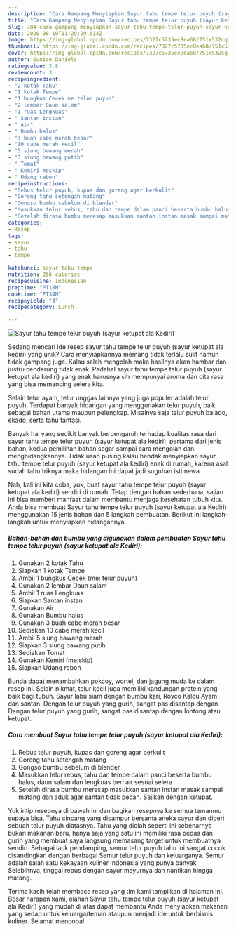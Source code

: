 ```yaml
---
description: "Cara Gampang Menyiapkan Sayur tahu tempe telur puyuh (sayur ketupat ala Kediri) Anti Gagal"
title: "Cara Gampang Menyiapkan Sayur tahu tempe telur puyuh (sayur ketupat ala Kediri) Anti Gagal"
slug: 784-cara-gampang-menyiapkan-sayur-tahu-tempe-telur-puyuh-sayur-ketupat-ala-kediri-anti-gagal
date: 2020-08-19T11:29:29.614Z
image: https://img-global.cpcdn.com/recipes/7327c5735ec8ea68/751x532cq70/sayur-tahu-tempe-telur-puyuh-sayur-ketupat-ala-kediri-foto-resep-utama.jpg
thumbnail: https://img-global.cpcdn.com/recipes/7327c5735ec8ea68/751x532cq70/sayur-tahu-tempe-telur-puyuh-sayur-ketupat-ala-kediri-foto-resep-utama.jpg
cover: https://img-global.cpcdn.com/recipes/7327c5735ec8ea68/751x532cq70/sayur-tahu-tempe-telur-puyuh-sayur-ketupat-ala-kediri-foto-resep-utama.jpg
author: Eunice Daniels
ratingvalue: 3.8
reviewcount: 3
recipeingredient:
- "2 kotak Tahu"
- "1 kotak Tempe"
- "1 bungkus Cecek me telur puyuh"
- "2 lembar Daun salam"
- "1 ruas Lengkuas"
- " Santan instan"
- " Air"
- " Bumbu halus"
- "3 buah cabe merah besar"
- "10 cabe merah kecil"
- "5 siung bawang merah"
- "3 siung bawang putih"
- " Tomat"
- " Kemiri meskip"
- " Udang rebon"
recipeinstructions:
- "Rebus telur puyuh, kupas dan goreng agar berkulit"
- "Goreng tahu setengah matang"
- "Gongso bumbu sebelum di blender"
- "Masukkan telur rebus, tahu dan tempe dalam panci beserta bumbu halus, daun salam dan lengkuas beri air sesuai selera"
- "Setelah dirasa bumbu meresap masukkan santan instan masak sampai matang dan aduk agar santan tidak pecah. Sajikan dengan ketupat."
categories:
- Resep
tags:
- sayur
- tahu
- tempe

katakunci: sayur tahu tempe 
nutrition: 256 calories
recipecuisine: Indonesian
preptime: "PT18M"
cooktime: "PT34M"
recipeyield: "3"
recipecategory: Lunch

---
```



![Sayur tahu tempe telur puyuh (sayur ketupat ala Kediri)](https://img-global.cpcdn.com/recipes/7327c5735ec8ea68/751x532cq70/sayur-tahu-tempe-telur-puyuh-sayur-ketupat-ala-kediri-foto-resep-utama.jpg)

Sedang mencari ide resep sayur tahu tempe telur puyuh (sayur ketupat ala kediri) yang unik? Cara menyiapkannya memang tidak terlalu sulit namun tidak gampang juga. Kalau salah mengolah maka hasilnya akan hambar dan justru cenderung tidak enak. Padahal sayur tahu tempe telur puyuh (sayur ketupat ala kediri) yang enak harusnya sih mempunyai aroma dan cita rasa yang bisa memancing selera kita.

Selain telur ayam, telur unggas lainnya yang juga populer adalah telur puyuh. Terdapat banyak hidangan yang menggunakan telur puyuh, baik sebagai bahan utama maupun pelengkap. Misalnya saja telur puyuh balado, ekado, serta tahu fantasi.

Banyak hal yang sedikit banyak berpengaruh terhadap kualitas rasa dari sayur tahu tempe telur puyuh (sayur ketupat ala kediri), pertama dari jenis bahan, kedua pemilihan bahan segar sampai cara mengolah dan menghidangkannya. Tidak usah pusing kalau hendak menyiapkan sayur tahu tempe telur puyuh (sayur ketupat ala kediri) enak di rumah, karena asal sudah tahu triknya maka hidangan ini dapat jadi suguhan istimewa.


Nah, kali ini kita coba, yuk, buat sayur tahu tempe telur puyuh (sayur ketupat ala kediri) sendiri di rumah. Tetap dengan bahan sederhana, sajian ini bisa memberi manfaat dalam membantu menjaga kesehatan tubuh kita. Anda bisa membuat Sayur tahu tempe telur puyuh (sayur ketupat ala Kediri) menggunakan 15 jenis bahan dan 5 langkah pembuatan. Berikut ini langkah-langkah untuk menyiapkan hidangannya.

<!--inarticleads1-->

##### Bahan-bahan dan bumbu yang digunakan dalam pembuatan Sayur tahu tempe telur puyuh (sayur ketupat ala Kediri):

1. Gunakan 2 kotak Tahu
1. Siapkan 1 kotak Tempe
1. Ambil 1 bungkus Cecek (me: telur puyuh)
1. Gunakan 2 lembar Daun salam
1. Ambil 1 ruas Lengkuas
1. Siapkan  Santan instan
1. Gunakan  Air
1. Gunakan  Bumbu halus
1. Gunakan 3 buah cabe merah besar
1. Sediakan 10 cabe merah kecil
1. Ambil 5 siung bawang merah
1. Siapkan 3 siung bawang putih
1. Sediakan  Tomat
1. Gunakan  Kemiri (me:skip)
1. Siapkan  Udang rebon


Bunda dapat menambahkan pokcoy, wortel, dan jagung muda ke dalam resep ini. Selain nikmat, telur kecil juga memiliki kandungan protein yang baik bagi tubuh. Sayur labu siam dengan bumbu kari, Royco Kaldu Ayam dan santan. Dengan telur puyuh yang gurih, sangat pas disantap dengan Dengan telur puyuh yang gurih, sangat pas disantap dengan lontong atau ketupat. 

<!--inarticleads2-->

##### Cara membuat Sayur tahu tempe telur puyuh (sayur ketupat ala Kediri):

1. Rebus telur puyuh, kupas dan goreng agar berkulit
1. Goreng tahu setengah matang
1. Gongso bumbu sebelum di blender
1. Masukkan telur rebus, tahu dan tempe dalam panci beserta bumbu halus, daun salam dan lengkuas beri air sesuai selera
1. Setelah dirasa bumbu meresap masukkan santan instan masak sampai matang dan aduk agar santan tidak pecah. Sajikan dengan ketupat.


Yuk intip resepnya di bawah ini dan bagikan resepnya ke semua temanmu supaya bisa. Tahu cincang yang dicampur bersama aneka sayur dan diberi sebuah telur puyuh diatasnya. Tahu yang diolah seperti ini sebenarnya bukan makanan baru, hanya saja yang satu ini memiliki rasa pedas dan gurih yang membuat saya langsung memasang target untuk membuatnya sendiri. Sebagai lauk pendamping, semur telur puyuh tahu ini sangat cocok disandingkan dengan berbagai Semur telur puyuh dan keluarganya. Semur adalah salah satu kekayaan kuliner Indonesia yang punya banyak Selebihnya, tinggal rebus dengan sayur mayurnya dan nantikan hingga matang. 

Terima kasih telah membaca resep yang tim kami tampilkan di halaman ini. Besar harapan kami, olahan Sayur tahu tempe telur puyuh (sayur ketupat ala Kediri) yang mudah di atas dapat membantu Anda menyiapkan makanan yang sedap untuk keluarga/teman ataupun menjadi ide untuk berbisnis kuliner. Selamat mencoba!
